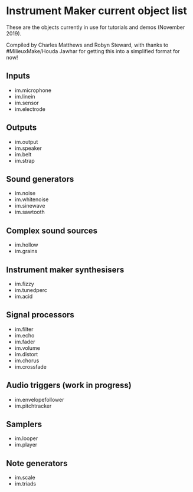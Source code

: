 # Instrument Maker current object list

These are the objects currently in use for tutorials and demos (November 2019).

Compiled by Charles Matthews and Robyn Steward, with thanks to #MilieuxMake/Houda Jawhar for getting this into a simplified format for now!



## **Inputs**

- im.microphone
- im.linein
- im.sensor
- im.electrode

## **Outputs**

- im.output
- im.speaker
- im.belt
- im.strap

## **Sound generators**

- im.noise
- im.whitenoise
- im.sinewave
- im.sawtooth

## **Complex sound sources**

- im.hollow
- im.grains

## **Instrument maker synthesisers**

- im.fizzy
- im.tunedperc
- im.acid

## **Signal processors**

- im.filter
- im.echo
- im.fader
- im.volume
- im.distort
- im.chorus
- im.crossfade

## **Audio triggers (work in progress)**

- im.envelopefollower
- im.pitchtracker

## **Samplers**

- im.looper
- im.player

## **Note generators**

- im.scale
- im.triads